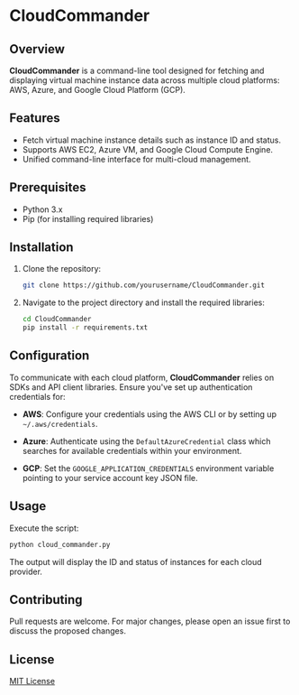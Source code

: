# CloudCommander

## Overview
**CloudCommander** is a command-line tool designed for fetching and displaying virtual machine instance data across multiple cloud platforms: AWS, Azure, and Google Cloud Platform (GCP).

## Features

- Fetch virtual machine instance details such as instance ID and status.
- Supports AWS EC2, Azure VM, and Google Cloud Compute Engine.
- Unified command-line interface for multi-cloud management.

## Prerequisites

- Python 3.x
- Pip (for installing required libraries)

## Installation

1. Clone the repository:
    ```bash
    git clone https://github.com/yourusername/CloudCommander.git
    ```

2. Navigate to the project directory and install the required libraries:
    ```bash
    cd CloudCommander
    pip install -r requirements.txt
    ```

## Configuration

To communicate with each cloud platform, **CloudCommander** relies on SDKs and API client libraries. Ensure you've set up authentication credentials for:

- **AWS**: Configure your credentials using the AWS CLI or by setting up `~/.aws/credentials`.

- **Azure**: Authenticate using the `DefaultAzureCredential` class which searches for available credentials within your environment.

- **GCP**: Set the `GOOGLE_APPLICATION_CREDENTIALS` environment variable pointing to your service account key JSON file.

## Usage

Execute the script:
```bash
python cloud_commander.py
```

The output will display the ID and status of instances for each cloud provider.

## Contributing

Pull requests are welcome. For major changes, please open an issue first to discuss the proposed changes.

## License

[MIT License](LICENSE)
